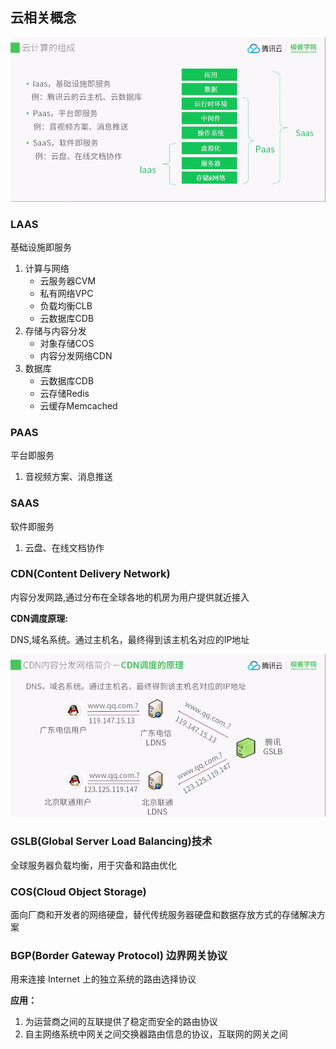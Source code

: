 ## 云相关概念

![](./image/cloud/云计算的组成.png)

### LAAS 

基础设施即服务

1. 计算与网络
	- 云服务器CVM
	- 私有网络VPC
	- 负载均衡CLB
	- 云数据库CDB
2. 存储与内容分发
	- 对象存储COS
	- 内容分发网络CDN
3. 数据库
	- 云数据库CDB
	- 云存储Redis
	- 云缓存Memcached

### PAAS

平台即服务
1. 音视频方案、消息推送

### SAAS

软件即服务
1. 云盘、在线文档协作

### CDN(Content Delivery Network)

内容分发网路,通过分布在全球各地的机房为用户提供就近接入

**CDN调度原理:**

DNS,域名系统。通过主机名，最终得到该主机名对应的IP地址

![](./image/cloud/CDN原理.png)


### GSLB(Global Server Load Balancing)技术
全球服务器负载均衡，用于灾备和路由优化



### COS(Cloud Object Storage)

面向厂商和开发者的网络硬盘，替代传统服务器硬盘和数据存放方式的存储解决方案

### BGP(Border Gateway Protocol) 边界网关协议

用来连接 Internet 上的独立系统的路由选择协议

**应用：**

1. 为运营商之间的互联提供了稳定而安全的路由协议 
2. 自主网络系统中网关之间交换器路由信息的协议，互联网的网关之间